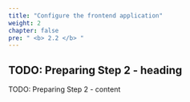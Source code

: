 ```yaml
---
title: "Configure the frontend application"
weight: 2
chapter: false
pre: " <b> 2.2 </b> "
---
```


## TODO: Preparing Step 2 - heading

TODO: Preparing Step 2 - content
